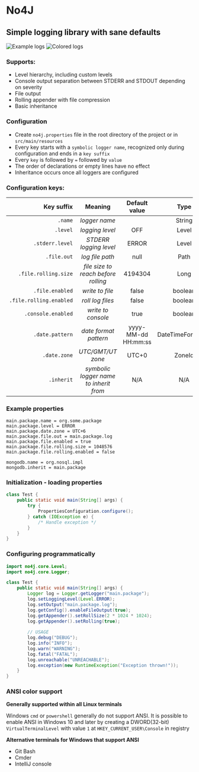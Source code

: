 # No4J
##  Simple logging library with sane defaults
![Example logs](https://github.com/user-attachments/assets/404fba52-c025-461b-aefc-098c1c2709d5)
![Colored logs](https://github.com/user-attachments/assets/2e118b8c-e451-4053-93a9-83a654beda45)
### Supports:

- Level hierarchy, including custom levels
- Console output separation between STDERR and STDOUT depending on severity 
- File output
- Rolling appender with file compression
- Basic inheritance

### Configuration
- Create `no4j.properties` file in the root directory of the project or in `src/main/resources`
- Every key starts with a `symbolic logger name`, recognized only during configuration and ends in a `key suffix` 
- Every `key` is followed by `=` followed by `value`
- The order of declarations or empty lines have no effect
- Inheritance occurs once all loggers are configured

### Configuration keys:
|              Key suffix |                Meaning                 |    Default value    |       Type        |
|------------------------:|:--------------------------------------:|:-------------------:|:-----------------:|
|                 `.name` |             _logger name_              |                     |      String       |
|                `.level` |            _logging level_             |         OFF         |       Level       |
|         `.stderr.level` |         _STDERR logging level_         |        ERROR        |       Level       |
|             `.file.out` |            _log file path_             |        null         |       Path        |
|    `.file.rolling.size` |  _file size to reach before rolling_   |       4194304       |       Long        |
|         `.file.enabled` |            _write to file_             |        false        |      boolean      |
| `.file.rolling.enabled` |            _roll log files_            |        false        |      boolean      |
|      `.console.enabled` |           _write to console_           |        true         |      boolean      |
|         `.date.pattern` |         _date format pattern_          | yyyy-MM-dd HH:mm:ss | DateTimeFormatter |
|            `.date.zone` |           _UTC/GMT/UT zone_            |        UTC+0        |      ZoneId       |
|              `.inherit` | _symbolic logger name to inherit from_ |         N/A         |        N/A        |


### Example properties
```properties
main.package.name = org.some.package
main.package.level = ERROR
main.package.date.zone = UTC+6
main.package.file.out = main.package.log
main.package.file.enabled = true
main.package.file.rolling.size = 1048576
main.package.file.rolling.enabled = false

mongodb.name = org.nosql.impl
mongodb.inherit = main.package
```

### Initialization - loading properties
```java
class Test {
    public static void main(String[] args) {
        try {
            PropertiesConfiguration.configure();
        } catch (IOException e) {
            /* Handle exception */
        }
    }
}
```

### Configuring programmatically

```java
import no4j.core.Level;
import no4j.core.Logger;

class Test {
    public static void main(String[] args) {
        Logger log = Logger.getLogger("main.package");
        log.setLoggingLevel(Level.ERROR);
        log.setOutput("main.package.log");
        log.getConfig().enableFileOutput(true);
        log.getAppender().setRollSize(2 * 1024 * 1024);
        log.getAppender().setRolling(true);
        
        // USAGE
        log.debug("DEBUG");
        log.info("INFO");
        log.warn("WARNING");
        log.fatal("FATAL");
        log.unreachable("UNREACHABLE");
        log.exception(new RuntimeException("Exception thrown!"));
    }
}
```

### ANSI color support
**Generally supported within all Linux terminals**

Windows `cmd` or `powershell` generally do not support ANSI.
It is possible to enable ANSI in Windows 10 and later by creating a DWORD(32-bit) `VirtualTerminalLevel` with value `1` at `HKEY_CURRENT_USER\Console` in registry
<br>

**Alternative terminals for Windows that support ANSI**
<ul>
  <li>Git Bash</li>
  <li>Cmder</li>
  <li>IntelliJ console</li>
</ul>



